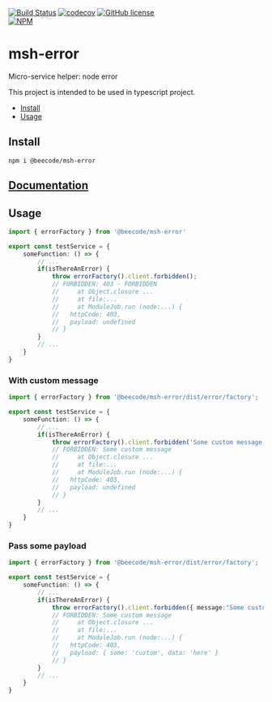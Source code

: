 [![Build Status](https://beecode.semaphoreci.com/badges/msh-error/branches/main.svg?style=shields)](https://beecode.semaphoreci.com/projects/msh-error)
[![codecov](https://codecov.io/gh/beecode-rs/msh-error/branch/main/graph/badge.svg?token=fHc0YaxEiB)](https://codecov.io/gh/beecode-rs/msh-error)
[![GitHub license](https://img.shields.io/github/license/beecode-rs/msh-error)](https://github.com/beecode-rs/msh-error/blob/main/LICENSE)  
[![NPM](https://nodei.co/npm/@beecode/msh-error.png)](https://nodei.co/npm/@beecode/msh-error)

# msh-error

Micro-service helper: node error

This project is intended to be used in typescript project.

<!-- toc -->

- [Install](#install)
- [Usage](#usage)

<!-- tocstop -->

## Install

`npm i @beecode/msh-error`

## [Documentation](resource/doc/api/README.md)

## Usage

```ts
import { errorFactory } from '@beecode/msh-error'

export const testService = {
	someFunction: () => {
		// ...
		if(isThereAnError) {
			throw errorFactory().client.forbidden();
			// FORBIDDEN: 403 - FORBIDDEN
			//     at Object.closure ...
			// 	   at file:...
			// 	   at ModuleJob.run (node:...) {
			//   httpCode: 403,
			// 	 payload: undefined
			// }
		}
		// ...
	}
}
```

### With custom message

```ts
import { errorFactory } from '@beecode/msh-error/dist/error/factory';

export const testService = {
	someFunction: () => {
		// ...
		if(isThereAnError) {
			throw errorFactory().client.forbidden('Some custom message');
			// FORBIDDEN: Some custom message
			//     at Object.closure ...
			// 	   at file:...
			// 	   at ModuleJob.run (node:...) {
			//   httpCode: 403,
			//   payload: undefined
			// }
		}
		// ...
	}
}
```

### Pass some payload

```ts
import { errorFactory } from '@beecode/msh-error/dist/error/factory';

export const testService = {
	someFunction: () => {
		// ...
		if(isThereAnError) {
			throw errorFactory().client.forbidden({ message:"Some custom message", payload: { some:"custom", data:"here" } });
			// FORBIDDEN: Some custom message
			//     at Object.closure ...
			// 	   at file:...
			// 	   at ModuleJob.run (node:...) {
			//   httpCode: 403,
			// 	 payload: { some: 'custom', data: 'here' }
			// }
		}
		// ...
	}
}

```
